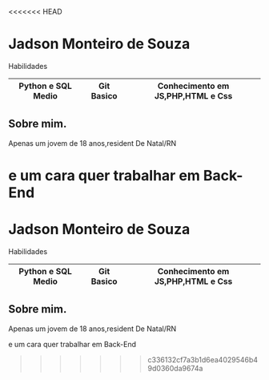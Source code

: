 <<<<<<< HEAD

# Jadson Monteiro de Souza

Habilidades

|Python e SQL Medio|Git Basico | Conhecimento em JS,PHP,HTML e Css|
|------|------|------|

## Sobre mim. 
Apenas um jovem de 18 anos,resident De Natal/RN

e um cara quer trabalhar em Back-End
=======

# Jadson Monteiro de Souza

Habilidades

|Python e SQL Medio|Git Basico | Conhecimento em JS,PHP,HTML e Css|
|------|------|------|

## Sobre mim. 
Apenas um jovem de 18 anos,resident De Natal/RN

e um cara quer trabalhar em Back-End
>>>>>>> c336132cf7a3b1d6ea4029546b49d0360da9674a
